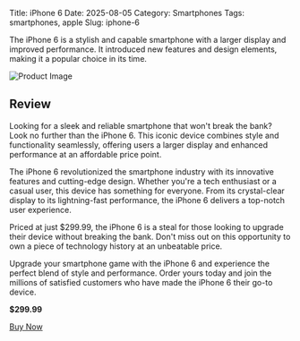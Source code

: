 Title: iPhone 6
Date: 2025-08-05
Category: Smartphones
Tags: smartphones, apple
Slug: iphone-6


The iPhone 6 is a stylish and capable smartphone with a larger display and improved performance. It introduced new features and design elements, making it a popular choice in its time.

![Product Image](https://cdn.dummyjson.com/product-images/smartphones/iphone-6/1.webp)

## Review

Looking for a sleek and reliable smartphone that won't break the bank? Look no further than the iPhone 6. This iconic device combines style and functionality seamlessly, offering users a larger display and enhanced performance at an affordable price point.

The iPhone 6 revolutionized the smartphone industry with its innovative features and cutting-edge design. Whether you're a tech enthusiast or a casual user, this device has something for everyone. From its crystal-clear display to its lightning-fast performance, the iPhone 6 delivers a top-notch user experience.

Priced at just $299.99, the iPhone 6 is a steal for those looking to upgrade their device without breaking the bank. Don't miss out on this opportunity to own a piece of technology history at an unbeatable price.

Upgrade your smartphone game with the iPhone 6 and experience the perfect blend of style and performance. Order yours today and join the millions of satisfied customers who have made the iPhone 6 their go-to device.





**$299.99**

[Buy Now](https://www.amazon.com/s?k=iPhone+6&tag=kenenitech-20)